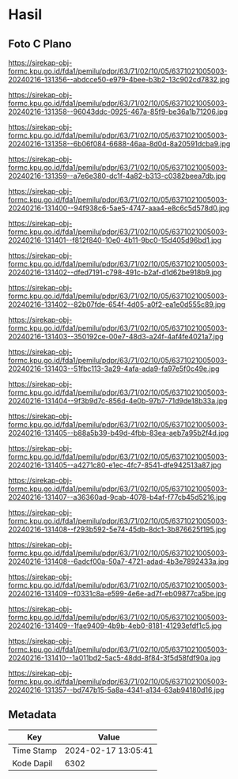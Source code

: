 # Hasil

## Foto C Plano

https://sirekap-obj-formc.kpu.go.id/fda1/pemilu/pdpr/63/71/02/10/05/6371021005003-20240216-131356--abdcce50-e979-4bee-b3b2-13c902cd7832.jpg

https://sirekap-obj-formc.kpu.go.id/fda1/pemilu/pdpr/63/71/02/10/05/6371021005003-20240216-131358--96043ddc-0925-467a-85f9-be36a1b71206.jpg

https://sirekap-obj-formc.kpu.go.id/fda1/pemilu/pdpr/63/71/02/10/05/6371021005003-20240216-131358--6b06f084-6688-46aa-8d0d-8a20591dcba9.jpg

https://sirekap-obj-formc.kpu.go.id/fda1/pemilu/pdpr/63/71/02/10/05/6371021005003-20240216-131359--a7e6e380-dc1f-4a82-b313-c0382beea7db.jpg

https://sirekap-obj-formc.kpu.go.id/fda1/pemilu/pdpr/63/71/02/10/05/6371021005003-20240216-131400--94f938c6-5ae5-4747-aaa4-e8c6c5d578d0.jpg

https://sirekap-obj-formc.kpu.go.id/fda1/pemilu/pdpr/63/71/02/10/05/6371021005003-20240216-131401--f812f840-10e0-4b11-9bc0-15d405d96bd1.jpg

https://sirekap-obj-formc.kpu.go.id/fda1/pemilu/pdpr/63/71/02/10/05/6371021005003-20240216-131402--dfed7191-c798-491c-b2af-d1d62be918b9.jpg

https://sirekap-obj-formc.kpu.go.id/fda1/pemilu/pdpr/63/71/02/10/05/6371021005003-20240216-131402--82b07fde-654f-4d05-a0f2-ea1e0d555c89.jpg

https://sirekap-obj-formc.kpu.go.id/fda1/pemilu/pdpr/63/71/02/10/05/6371021005003-20240216-131403--350192ce-00e7-48d3-a24f-4af4fe4021a7.jpg

https://sirekap-obj-formc.kpu.go.id/fda1/pemilu/pdpr/63/71/02/10/05/6371021005003-20240216-131403--51fbc113-3a29-4afa-ada9-fa97e5f0c49e.jpg

https://sirekap-obj-formc.kpu.go.id/fda1/pemilu/pdpr/63/71/02/10/05/6371021005003-20240216-131404--9f3b9d7c-856d-4e0b-97b7-71d9de18b33a.jpg

https://sirekap-obj-formc.kpu.go.id/fda1/pemilu/pdpr/63/71/02/10/05/6371021005003-20240216-131405--b88a5b39-b49d-4fbb-83ea-aeb7a95b2f4d.jpg

https://sirekap-obj-formc.kpu.go.id/fda1/pemilu/pdpr/63/71/02/10/05/6371021005003-20240216-131405--a4271c80-e1ec-4fc7-8541-dfe942513a87.jpg

https://sirekap-obj-formc.kpu.go.id/fda1/pemilu/pdpr/63/71/02/10/05/6371021005003-20240216-131407--a36360ad-9cab-4078-b4af-f77cb45d5216.jpg

https://sirekap-obj-formc.kpu.go.id/fda1/pemilu/pdpr/63/71/02/10/05/6371021005003-20240216-131408--f293b592-5e74-45db-8dc1-3b876625f195.jpg

https://sirekap-obj-formc.kpu.go.id/fda1/pemilu/pdpr/63/71/02/10/05/6371021005003-20240216-131408--6adcf00a-50a7-4721-adad-4b3e7892433a.jpg

https://sirekap-obj-formc.kpu.go.id/fda1/pemilu/pdpr/63/71/02/10/05/6371021005003-20240216-131409--f0331c8a-e599-4e6e-ad7f-eb09877ca5be.jpg

https://sirekap-obj-formc.kpu.go.id/fda1/pemilu/pdpr/63/71/02/10/05/6371021005003-20240216-131409--1fae9409-4b9b-4eb0-8181-41293efdf1c5.jpg

https://sirekap-obj-formc.kpu.go.id/fda1/pemilu/pdpr/63/71/02/10/05/6371021005003-20240216-131410--1a011bd2-5ac5-48dd-8f84-3f5d58fdf90a.jpg

https://sirekap-obj-formc.kpu.go.id/fda1/pemilu/pdpr/63/71/02/10/05/6371021005003-20240216-131357--bd747b15-5a8a-4341-a134-63ab94180d16.jpg


## Metadata

| Key        | Value               |
| ---------- | ------------------- |
| Time Stamp | 2024-02-17 13:05:41 |
| Kode Dapil | 6302                |



